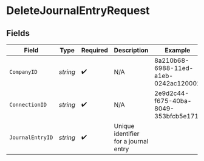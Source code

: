 # DeleteJournalEntryRequest


## Fields

| Field                                 | Type                                  | Required                              | Description                           | Example                               |
| ------------------------------------- | ------------------------------------- | ------------------------------------- | ------------------------------------- | ------------------------------------- |
| `CompanyID`                           | *string*                              | :heavy_check_mark:                    | N/A                                   | 8a210b68-6988-11ed-a1eb-0242ac120002  |
| `ConnectionID`                        | *string*                              | :heavy_check_mark:                    | N/A                                   | 2e9d2c44-f675-40ba-8049-353bfcb5e171  |
| `JournalEntryID`                      | *string*                              | :heavy_check_mark:                    | Unique identifier for a journal entry |                                       |